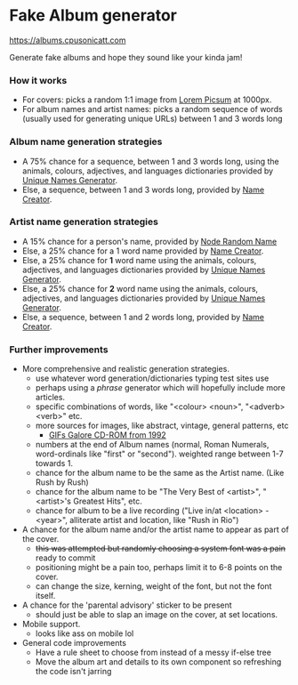 # Fake Album generator

https://albums.cpusonicatt.com

Generate fake albums and hope they sound like your kinda jam!

### How it works

- For covers: picks a random 1:1 image from [Lorem Picsum](https://picsum.photos/) at 1000px.
- For album names and artist names: picks a random sequence of words (usually used for generating unique URLs) between 1 and 3 words long

### Album name generation strategies

- A 75% chance for a sequence, between 1 and 3 words long, using the animals, colours, adjectives, and languages dictionaries provided by [Unique Names Generator](https://github.com/andreasonny83/unique-names-generator).
- Else, a sequence, between 1 and 3 words long, provided by [Name Creator](https://github.com/Robbie-Cook/name-creator).

### Artist name generation strategies

- A 15% chance for a person's name, provided by [Node Random Name](https://github.com/cscott/node-random-name)
- Else, a 25% chance for a 1 word name provided by [Name Creator](https://github.com/Robbie-Cook/name-creator).
- Else, a 25% chance for **1** word name using the animals, colours, adjectives, and languages dictionaries provided by [Unique Names Generator](https://github.com/andreasonny83/unique-names-generator).
- Else, a 25% chance for **2** word name using the animals, colours, adjectives, and languages dictionaries provided by [Unique Names Generator](https://github.com/andreasonny83/unique-names-generator).
- Else, a sequence, between 1 and 2 words long, provided by [Name Creator](https://github.com/Robbie-Cook/name-creator).

### Further improvements

- More comprehensive and realistic generation strategies.
  - use whatever word generation/dictionaries typing test sites use
  - perhaps using a _phrase_ generator which will hopefully include more articles.
  - specific combinations of words, like "\<colour\> \<noun\>", "\<adverb\> \<verb\>" etc.
  - more sources for images, like abstract, vintage, general patterns, etc
    - [GIFs Galore CD-ROM from 1992](https://archive.org/details/GifsGalore_Aug92)
  - numbers at the end of Album names (normal, Roman Numerals, word-ordinals like "first" or "second"). weighted range between 1-7 towards 1.
  - chance for the album name to be the same as the Artist name. (Like Rush by Rush)
  - chance for the album name to be "The Very Best of \<artist\>", "\<artist\>'s Greatest Hits", etc.
  - chance for album to be a live recording ("Live in/at \<location\> - \<year\>", alliterate artist and location, like "Rush in Rio")
- A chance for the album name and/or the artist name to appear as part of the cover.
  - ~~this was attempted but randomly choosing a system font was a pain~~ ready to commit
  - positioning might be a pain too, perhaps limit it to 6-8 points on the cover.
  - can change the size, kerning, weight of the font, but not the font itself.
- A chance for the 'parental advisory' sticker to be present
  - should just be able to slap an image on the cover, at set locations.
- Mobile support.
  - looks like ass on mobile lol
- General code improvements
  - Have a rule sheet to choose from instead of a messy if-else tree
  - Move the album art and details to its own component so refreshing the code isn't jarring
